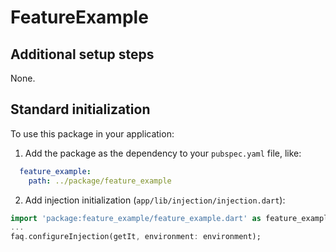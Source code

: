 # FeatureExample

## Additional setup steps

None.

## Standard initialization

To use this package in your application:
1. Add the package as the dependency to your `pubspec.yaml` file, like:
```yaml
  feature_example:
    path: ../package/feature_example
```
2. Add injection initialization (`app/lib/injection/injection.dart`):
```dart
import 'package:feature_example/feature_example.dart' as feature_example;
...
faq.configureInjection(getIt, environment: environment);
```
